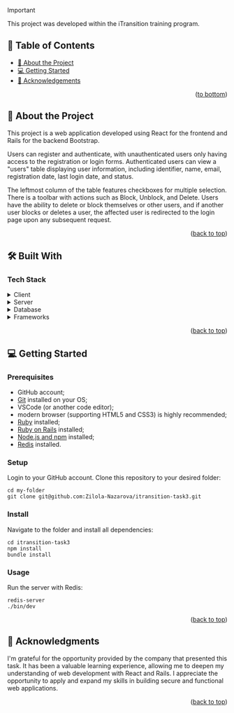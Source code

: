 > [!IMPORTANT]
> This project was developed within the iTransition training program.

<a name="readme-top"></a> 

## 📗 Table of Contents

- [📖 About the Project](#about-project)
- [💻 Getting Started](#getting-started)
- [🙏 Acknowledgements](#acknowledgements)

<p align="right">(<a href="#readme-bottom">to bottom</a>)</p>

## 📖 About the Project <a name="about-project"></a>

This project is a web application developed using React for the frontend and Rails for the backend Bootstrap.

Users can register and authenticate, with unauthenticated users only having access to the registration or login forms. Authenticated users can view a "users" table displaying user information, including identifier, name, email, registration date, last login date, and status.

The leftmost column of the table features checkboxes for multiple selection. There is a toolbar with actions such as Block, Unblock, and Delete. Users have the ability to delete or block themselves or other users, and if another user blocks or deletes a user, the affected user is redirected to the login page upon any subsequent request.

<p align="right">(<a href="#readme-top">back to top</a>)</p>

## 🛠 Built With <a name="built-with"></a>

### Tech Stack <a name="tech-stack"></a>

<details>
  <summary>Client</summary>
  <ul>
    <li><a href="https://developer.mozilla.org/ru/docs/Web/HTML">HTML</a></li>
    <li><a href="https://developer.mozilla.org/ru/docs/Web/CSS">CSS</a></li>
    <li><a href="https://developer.mozilla.org/ru/docs/Web/JavaScript">JavaScript</a></li>
  </ul>
</details>

<details>
  <summary>Server</summary>
  <ul>
    <li><a href="https://www.ruby-lang.org/en/">Ruby</a></li>
  </ul>
</details>

<details>
<summary>Database</summary>
  <ul>
    <li><a href="https://www.postgresql.org/">PostgreSQL</a></li>
  </ul>
</details>

<details>
<summary>Frameworks</summary>
  <ul>
    <li><a href="https://react.dev/">React</a></li>
    <li><a href="https://getbootstrap.com/">Bootstrap</a></li>
    <li><a href="https://rubyonrails.org/">Ruby on Rails</a></li>
  </ul>
</details>

<p align="right">(<a href="#readme-top">back to top</a>)</p>

## 💻 Getting Started <a name="getting-started"></a>

### Prerequisites

- GitHub account;
- [Git](https://git-scm.com/downloads) installed on your OS;
- VSCode (or another code editor);
- modern browser (supporting HTML5 and CSS3) is highly recommended;
- [Ruby](https://www.ruby-lang.org/en/documentation/installation/) installed;
- [Ruby on Rails](https://gorails.com/guides) installed;
- [Node.js and npm](https://nodejs.org/) installed;
- [Redis](https://redis.io/docs/latest/operate/oss_and_stack/install/install-redis/) installed.

### Setup

Login to your GitHub account. Clone this repository to your desired folder:

```
cd my-folder
git clone git@github.com:Zilola-Nazarova/itransition-task3.git
```

### Install

Navigate to the folder and install all dependencies:
```
cd itransition-task3
npm install
bundle install
```

### Usage

Run the server with Redis:
```
redis-server
./bin/dev
```

<p align="right">(<a href="#readme-top">back to top</a>)</p>

## 🙏 Acknowledgments <a name="acknowledgements"></a>

I'm grateful for the opportunity provided by the company that presented this task. It has been a valuable learning experience, allowing me to deepen my understanding of web development with React and Rails. I appreciate the opportunity to apply and expand my skills in building secure and functional web applications.

<p align="right">(<a href="#readme-top">back to top</a>)</p>